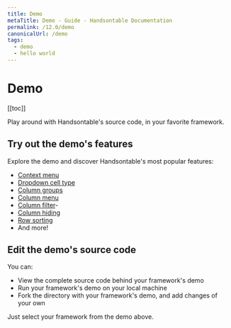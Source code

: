 ```yaml
---
title: Demo
metaTitle: Demo - Guide - Handsontable Documentation
permalink: /12.0/demo
canonicalUrl: /demo
tags:
  - demo
  - hello world
---
```


# Demo

[[toc]]

Play around with Handsontable's source code, in your favorite framework.

<BigExample preview="/examples/12.0.1/docs/js/demo/">
  <BigExampleSource 
  label="JavaScript"
  icon="js"
  target="/examples/12.0.1/docs/js/demo/"></BigExampleSource>
  <BigExampleSource 
  label="TypeScript"
  icon="ts"
  target="/examples/12.0.1/docs/ts/demo/"></BigExampleSource>
  <BigExampleSource 
  label="Angular"    
  icon="angular"
  target="/examples/12.0.1/docs/angular/demo/"></BigExampleSource>
  <BigExampleSource 
  label="React"
  icon="react"
  target="/examples/12.0.1/docs/react/demo/"></BigExampleSource>
  <BigExampleSource 
  label="Vue"
  icon="vue"
  target="/examples/12.0.1/docs/vue/demo/"></BigExampleSource>
</BigExample>

## Try out the demo's features

Explore the demo and discover Handsontable's most popular features:

- [Context menu](@/guides/accessories-and-menus/context-menu.md)
- [Dropdown cell type](@/guides/cell-types/dropdown-cell-type.md)
- [Column groups](@/guides/columns/column-groups.md)
- [Column menu](@/guides/columns/column-menu.md)
- [Column filter](@/guides/columns/column-filter.md)- 
- [Column hiding](@/guides/columns/column-hiding.md)
- [Row sorting](@/guides/rows/row-sorting.md)
- And more!

## Edit the demo's source code

You can:
- View the complete source code behind your framework's demo
- Run your framework's demo on your local machine
- Fork the directory with your framework's demo, and add changes of your own

Just select your framework from the demo above.